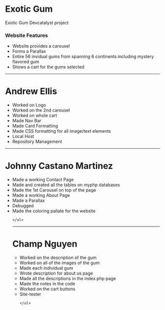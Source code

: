 # Exotic Gum
 Exotic Gum Devcatalyst project

<p>
    <h3>Website Features</h3>
    <ul>
        <li>Website provides a carousel</li>
        <li>Forms a Parallax</li>
        <li>Entire 56 invidual gums from spanning 6 continents including mystery flavored gum</li>
        <li>Shows a cart for the gums selected</li>
    </ul>
</p>

<hr>

<p>
    <h1>Andrew Ellis</h1>
    <ul>
        <li>Worked on Logo</li>
        <li>Worked on the 2nd carousel</li>
        <liImported the images</li>
        <li>Worked on whole cart</li>
        <li>Made Nav Bar</li>
        <li>Made Card Formatting</li>
        <li>Made CSS formatting for all image/text elements</li>
        <li>Local Host</li>
        <li>Repository Management</li>
    </ul>
</p>

<hr>

<p>
    <h1>Johnny Castano Martinez</h1>
    <ul>
        <li>Made a working Contact Page</li>
        <li>Made and created all the tables on myphp databases</li>
        <li>Made the 1st Carousel on top of the page</li>
        <li>Made a working About Page </li>
        <li>Made a Parallax</li>
        <li>Debugged</li>
        <li>Made the coloring pallate for the website</li>

    </ul>
</p>
<hr>

<p>
    <h1>Champ Nguyen</h1>
    <ul>
        <li>Worked on the description of the gum</li>
        <li>Worked on all of the images of the gum</li>
        <li>Made each individual gum</li>
        <li>
           Wrote description for about us page
        </li>
        <li>Made all the descriptions in the index.php page</li>
        <li>
          Made the notes in the code
        </li>
 <li> Worked on the cart buttons</li>
        <li>Site-tester</li>

    </ul>
</p>

